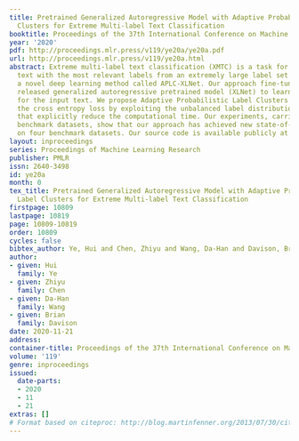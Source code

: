 ```yaml
---
title: Pretrained Generalized Autoregressive Model with Adaptive Probabilistic Label
  Clusters for Extreme Multi-label Text Classification
booktitle: Proceedings of the 37th International Conference on Machine Learning
year: '2020'
pdf: http://proceedings.mlr.press/v119/ye20a/ye20a.pdf
url: http://proceedings.mlr.press/v119/ye20a.html
abstract: Extreme multi-label text classification (XMTC) is a task for tagging a given
  text with the most relevant labels from an extremely large label set. We propose
  a novel deep learning method called APLC-XLNet. Our approach fine-tunes the recently
  released generalized autoregressive pretrained model (XLNet) to learn a dense representation
  for the input text. We propose Adaptive Probabilistic Label Clusters (APLC) to approximate
  the cross entropy loss by exploiting the unbalanced label distribution to form clusters
  that explicitly reduce the computational time. Our experiments, carried out on five
  benchmark datasets, show that our approach has achieved new state-of-the-art results
  on four benchmark datasets. Our source code is available publicly at https://github.com/huiyegit/APLC_XLNet.
layout: inproceedings
series: Proceedings of Machine Learning Research
publisher: PMLR
issn: 2640-3498
id: ye20a
month: 0
tex_title: Pretrained Generalized Autoregressive Model with Adaptive Probabilistic
  Label Clusters for Extreme Multi-label Text Classification
firstpage: 10809
lastpage: 10819
page: 10809-10819
order: 10809
cycles: false
bibtex_author: Ye, Hui and Chen, Zhiyu and Wang, Da-Han and Davison, Brian
author:
- given: Hui
  family: Ye
- given: Zhiyu
  family: Chen
- given: Da-Han
  family: Wang
- given: Brian
  family: Davison
date: 2020-11-21
address: 
container-title: Proceedings of the 37th International Conference on Machine Learning
volume: '119'
genre: inproceedings
issued:
  date-parts:
  - 2020
  - 11
  - 21
extras: []
# Format based on citeproc: http://blog.martinfenner.org/2013/07/30/citeproc-yaml-for-bibliographies/
---
```

